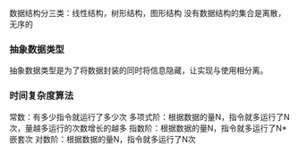 数据结构分三类：线性结构，树形结构，图形结构
没有数据结构的集合是离散，无序的


### 抽象数据类型
抽象数据类型是为了将数据封装的同时将信息隐藏，让实现与使用相分离。


### 时间复杂度算法
常数：有多少指令就运行了多少次
多项式阶：根据数据的量N，指令就多运行了N次，量越多运行的次数增长的越多
指数阶：根据数据的量N，指令就多运行了N*嵌套次
对数阶：根据数据的量N，指令就多运行了N次